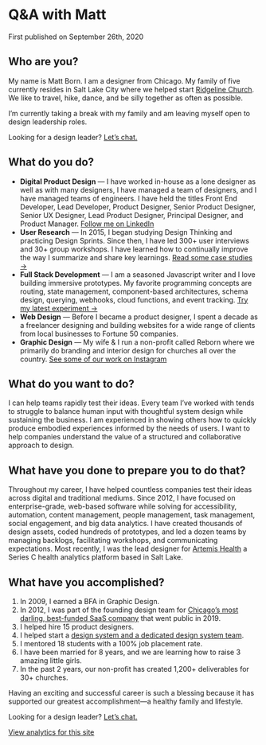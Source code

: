 # Q&A with Matt

First published on September 26th, 2020

## Who are you?

My name is Matt Born. I am a designer from Chicago. My family of five currently resides in Salt Lake City where we helped start [Ridgeline Church](https://ridgeline.church). We like to travel, hike, dance, and be silly together as often as possible.

I’m currently taking a break with my family and am leaving myself open to design leadership roles.

Looking for a design leader? [Let’s chat.](mailto:interview@mattborn.com)

## What do you do?

* **Digital Product Design** — I have worked in-house as a lone designer as well as with many designers, I have managed a team of designers, and I have managed teams of engineers. I have held the titles Front End Developer, Lead Developer, Product Designer, Senior Product Designer, Senior UX Designer, Lead Product Designer, Principal Designer, and Product Manager. [Follow me on LinkedIn](https://www.linkedin.com/in/mattborn/)
* **User Research** — In 2015, I began studying Design Thinking and practicing Design Sprints. Since then, I have led 300+ user interviews and 30+ group workshops. I have learned how to continually improve the way I summarize and share key learnings. [Read some case studies →](/work)
* **Full Stack Development** — I am a seasoned Javascript writer and I love building immersive prototypes. My favorite programming concepts are routing, state management, component-based architectures, schema design, querying, webhooks, cloud functions, and event tracking. [Try my latest experiment →](/experiment/latest)
* **Web Design** — Before I became a product designer, I spent a decade as a freelancer designing and building websites for a wide range of clients from local businesses to Fortune 50 companies.
* **Graphic Design** — My wife & I run a non-profit called Reborn where we primarily do branding and interior design for churches all over the country. [See some of our work on Instagram](https://www.instagram.com/designreborn)


## What do you want to do?

I can help teams rapidly test their ideas. Every team I’ve worked with tends to struggle to balance human input with thoughtful system design while sustaining the business. I am experienced in showing others how to quickly produce embodied experiences informed by the needs of users. I want to help companies understand the value of a structured and collaborative approach to design.

## What have you done to prepare you to do that?

Throughout my career, I have helped countless companies test their ideas across digital and traditional mediums. Since 2012, I have focused on enterprise-grade, web-based software while solving for accessibility, automation, content management, people management, task management, social engagement, and big data analytics. I have created thousands of design assets, coded hundreds of prototypes, and led a dozen teams by managing backlogs, facilitating workshops, and communicating expectations. Most recently, I was the lead designer for [Artemis Health](https://artemishealth.com) a Series C health analytics platform based in Salt Lake.

## What have you accomplished?

1. In 2009, I earned a BFA in Graphic Design.
2. In 2012, I was part of the founding design team for [Chicago’s most darling, best-funded SaaS company](https://investors.sproutsocial.com) that went public in 2019.
3. I helped hire 15 product designers.
4. I helped start a [design system and a dedicated design system team](https://seeds.sproutsocial.com).
5. I mentored 18 students with a 100% job placement rate.
6. I have been married for 8 years, and we are learning how to raise 3 amazing little girls.
7. In the past 2 years, our non-profit has created 1,200+ deliverables for 30+ churches.

Having an exciting and successful career is such a blessing because it has supported our greatest accomplishment—a healthy family and lifestyle.

Looking for a design leader? [Let’s chat.](mailto:interview@mattborn.com)

[View analytics for this site](https://plausible.io/mattborn.com)